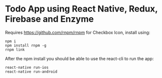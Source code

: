 # Todo App using React Native, Redux, Firebase and Enzyme

Requires https://github.com/rnpm/rnpm for Checkbox Icon, install using:  
```
npm i
npm install rnpm -g
rnpm link
```

After the npm install you should be able to use the react-cli to run the app:

```
react-native run-ios
react-native run-android

```
